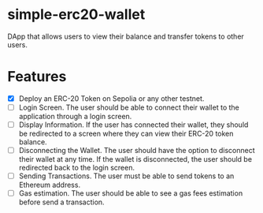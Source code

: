# simple-erc20-wallet

DApp that allows users to view their balance and transfer tokens to other users.

# Features
- [x] Deploy an ERC-20 Token on Sepolia or any other testnet.
- [ ] Login Screen. The user should be able to connect their wallet to the
  application through a login screen.
- [ ] Display Information. If the user has connected their wallet, they should
  be redirected to a screen where they can view their ERC-20 token balance.
- [ ] Disconnecting the Wallet. The user should have the option to disconnect
  their wallet at any time. If the wallet is disconnected, the user should be
  redirected back to the login screen.
- [ ] Sending Transactions. The user must be able to send tokens to an Ethereum
  address.
- [ ] Gas estimation. The user should be able to see a gas fees estimation
  before send a transaction.
